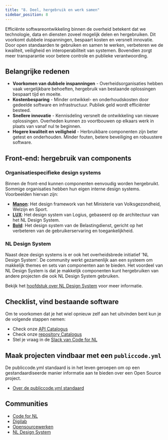 ```yaml
---
title: "8. Deel, hergebruik en werk samen"
sidebar_position: 8
---
```


Efficiënte softwareontwikkeling binnen de overheid betekent dat we technologie, data en diensten zoveel mogelijk delen en hergebruiken. Dit voorkomt dubbele inspanningen, bespaart kosten en versnelt innovatie. Door open standaarden te gebruiken en samen te werken, verbeteren we de kwaliteit, veiligheid en interoperabiliteit van systemen. Bovendien zorgt meer transparantie voor betere controle en publieke verantwoording.  

## Belangrijke redenen

- **Voorkomen van dubbele inspanningen** - Overheidsorganisaties hebben vaak vergelijkbare behoeften, hergebruik van bestaande oplossingen bespaart tijd en moeite.  
- **Kostenbesparing** - Minder ontwikkel- en onderhoudskosten door gedeelde software en infrastructuur. Publiek geld wordt efficiënter besteed.  
- **Snellere innovatie** - Kennisdeling versnelt de ontwikkeling van nieuwe oplossingen. Overheden kunnen zo voortbouwen op elkaars werk in plaats van vanaf nul te beginnen.  
- **Hogere kwaliteit en veiligheid**  - Herbruikbare componenten zijn beter getest en onderhouden. Minder fouten, betere beveiliging en robuustere software.  

## Front-end: hergebruik van components

### Organisatiespecifieke design systems
Binnen de front-end kunnen componenten eenvoudig worden hergebruikt. Sommige organisaties hebben hun eigen interne design systems. Voorbeelden hiervan zijn:

- **[Manon](https://github.com/minvws/nl-rdo-manon)**: Het design framework van het Ministerie van Volksgezondheid, Welzijn en Sport.
- **[LUX](https://github.com/nl-design-system/lux)**: Het design system van Logius, gebaseerd op de architectuur van het NL Design System.
- **[Bold](https://www.gebruikercentraal.nl/agenda/design-system-bold-samenwerken-aan-een-betere-gebruikerservaring-belastingdienst/)**: Het design system van de Belastingdienst, gericht op het verbeteren van de gebruikerservaring en toegankelijkheid.

### NL Design System
Naast deze design systems is er ook het overheidsbrede initiatief 'NL Design System'. De community werkt gezamenlijk aan een systeem om makkelijk themes en sets van componenten aan te bieden. Het voordeel van NL Design System is dat je makkelijk componenten kunt hergebruiken van andere projecten die ook NL Design System gebruiken.

Bekijk het [hoofdstuk over NL Design System](/kennisbank/front-end/nl-design-system/) voor meer informatie.

## Checklist, vind bestaande software

Om te voorkomen dat je het wiel opnieuw zelf aan het uitvinden bent kun je de volgende stappen nemen:

- Check onze [API Catalogus](https://apis.developer.overheid.nl/)
- Check onze [repository Catalogus](https://oss.developer.overheid.nl/repositories)
- Stel je vraag in de [Slack van Code for NL](https://codefornl.slack.com/archives/C68APRNNP)

## Maak projecten vindbaar met een `publiccode.yml`

De publiccode.yml standaard is in het leven geroepen om op een gestandaardiseerde manier informatie aan te bieden over een Open Source project. 

- [Over de publiccode.yml standaard](/kennisbank/open-source/standaarden/publiccode-yml)

## Communities

- [Code for NL](/communities/code-for-nl)
- [Digilab](/communities/digilab)
- [Opensourcewerken](/communities/open-source-werken)
- [NL Design System](/communities/nl-design-system)
